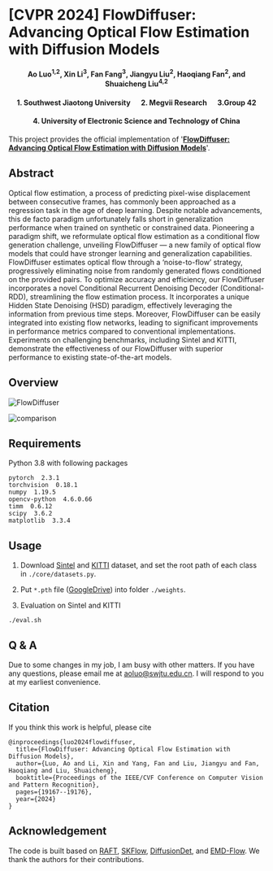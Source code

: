 # [CVPR 2024] FlowDiffuser: Advancing Optical Flow Estimation with Diffusion Models

<h4 align="center">Ao Luo<sup>1,2</sup>, Xin Li<sup>3</sup>, Fan Fang<sup>3</sup>, Jiangyu Liu<sup>2</sup>, Haoqiang Fan<sup>2</sup>, and Shuaicheng Liu<sup>4,2</sup></h4>
<h4 align="center">1. Southwest Jiaotong University &emsp; 2. Megvii Research &emsp; 3.Group 42</h4>
<h4 align="center">4. University of Electronic Science and Technology of China</h4>

This project provides the official implementation of '[**FlowDiffuser: Advancing Optical Flow Estimation with Diffusion Models**](https://openaccess.thecvf.com/content/CVPR2024/papers/Luo_FlowDiffuser_Advancing_Optical_Flow_Estimation_with_Diffusion_Models_CVPR_2024_paper.pdf)'.

## Abstract
Optical flow estimation, a process of predicting pixel-wise displacement between consecutive frames, has commonly been approached as a regression task in the age of deep learning. Despite notable advancements, this de facto paradigm unfortunately falls short in generalization performance when trained on synthetic or constrained data. Pioneering a paradigm shift, we reformulate optical flow estimation as a conditional flow generation challenge, unveiling FlowDiffuser — a new family of optical flow models that could have stronger learning and generalization capabilities. FlowDiffuser estimates optical flow through a ‘noise-to-flow’ strategy, progressively eliminating noise from randomly generated flows conditioned on the provided pairs. To optimize accuracy and efficiency, our FlowDiffuser incorporates a novel Conditional Recurrent Denoising Decoder (Conditional-RDD), streamlining the flow estimation process. It incorporates a unique Hidden State Denoising (HSD) paradigm, effectively leveraging the information from previous time steps. Moreover, FlowDiffuser can be easily integrated into existing flow networks, leading to significant improvements in performance metrics compared to conventional implementations. Experiments on challenging benchmarks, including Sintel and KITTI, demonstrate the effectiveness of our FlowDiffuser with superior performance to existing state-of-the-art models. 


## Overview

![FlowDiffuser](https://github.com/LA30/FlowDiffuser/assets/47421121/3d90bb6b-a3a0-411d-b8f6-66119f08b2b2)

![comparison](https://github.com/LA30/FlowDiffuser/assets/47421121/5463a1a7-c9bd-4596-afe5-d5b0c0ed7b40)


## Requirements

Python 3.8 with following packages
```Shell
pytorch  2.3.1
torchvision  0.18.1
numpy  1.19.5
opencv-python  4.6.0.66
timm  0.6.12
scipy  3.6.2
matplotlib  3.3.4
```


## Usage

1. Download [Sintel](http://sintel.is.tue.mpg.de/) and [KITTI](http://www.cvlibs.net/datasets/kitti/eval_scene_flow.php?benchmark=flow) dataset, and set the root path of each class in `./core/datasets.py`.

2. Put `*.pth` file ([GoogleDrive](https://drive.google.com/file/d/1msAB8-ibMCTUEQbT6yjV1y13D_-6LTSX/view?usp=sharing)) into folder `./weights`.

3. Evaluation on Sintel and KITTI
```Shell
./eval.sh
```


## Q & A

Due to some changes in my job, I am busy with other matters. If you have any questions, please email me at aoluo@swjtu.edu.cn. I will respond to you at my earliest convenience.


## Citation

If you think this work is helpful, please cite
```
@inproceedings{luo2024flowdiffuser,
  title={FlowDiffuser: Advancing Optical Flow Estimation with Diffusion Models},
  author={Luo, Ao and Li, Xin and Yang, Fan and Liu, Jiangyu and Fan, Haoqiang and Liu, Shuaicheng},
  booktitle={Proceedings of the IEEE/CVF Conference on Computer Vision and Pattern Recognition},
  pages={19167--19176},
  year={2024}
}
```

## Acknowledgement

The code is built based on [RAFT](https://github.com/princeton-vl/RAFT), [SKFlow](https://github.com/littlespray/SKFlow), [DiffusionDet](https://github.com/ShoufaChen/DiffusionDet), and [EMD-Flow](https://github.com/gddcx/EMD-Flow). We thank the authors for their contributions.
